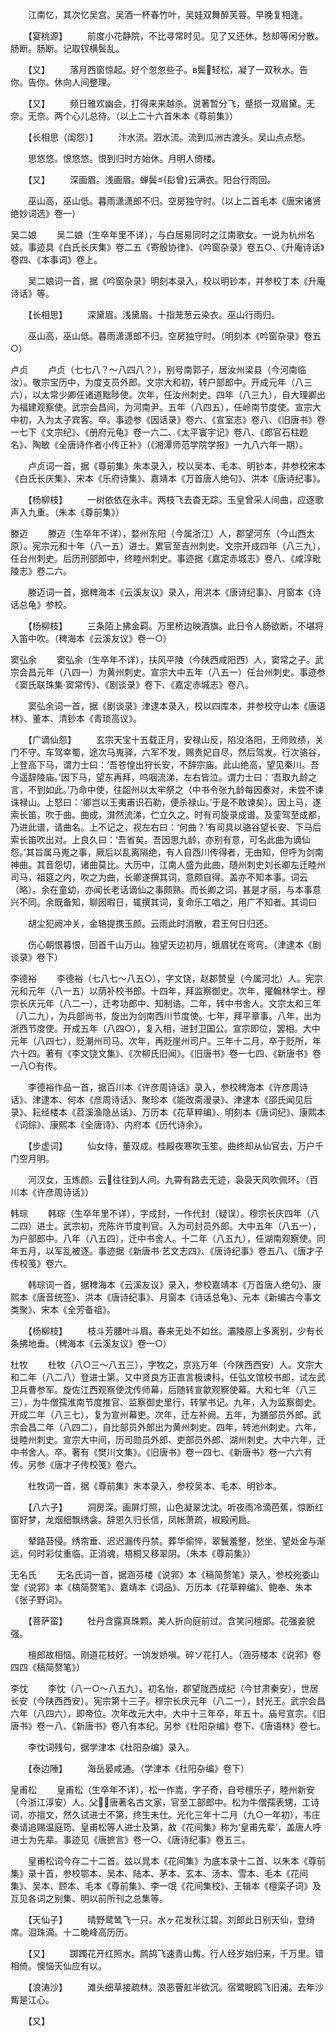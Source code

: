<!-- { "loadSidebar": true } -->
　　江南忆，其次忆吴宫。吴酒一杯春竹叶，吴娃双舞醉芙蓉。早晚复相逢。

　　【宴桃源】
　　前度小花静院，不比寻常时见。见了又还休，愁却等闲分散。肠断。肠断。记取钗横鬓乱。

　　【又】
　　落月西窗惊起。好个忽忽些子。в鬓轻松，凝了一双秋水。告你。告你。休向人间整理。

　　【又】
　　频日雅欢幽会，打得来来越杀。说著暂分飞，蹙损一双眉黛。无奈。无奈。两个心儿总待。（以上二十六首朱本《尊前集》）

　　【长相思（闺怨）】
　　汴水流。泗水流。流到瓜洲古渡头。吴山点点愁。

　　思悠悠。恨悠悠。恨到归时方始休。月明人倚楼。

　　【又】
　　深画眉。浅画眉。蝉鬓{髟曾}云满衣。阳台行雨回。

　　巫山高，巫山低。暮雨潇潇郎不归。空房独守时。（以上二首毛本《唐宋诸贤绝妙词选》卷一）

吴二娘
　　吴二娘（生卒年里不详），与白居易同时之江南歌女。一说为杭州名妓。事迹具《白氏长庆集》卷二五《寄殷协律》、《吟窗杂录》卷五○、《升庵诗话》卷四、《本事词》卷上。

　　吴二娘词一首，据《吟窗杂录》明刻本录入，校以明钞本，并参校丁本《升庵诗话》等。

　　【长相思】
　　深黛眉。浅黛眉。十指茏葱云染衣。巫山行雨归。

　　巫山高，巫山低。暮雨潇潇郎不归。空房独守时。（明刻本《吟窗杂录》卷五○）

卢贞
　　卢贞（七七八？～八四八？），别号南郭子，居汝州梁县（今河南临汝）。敬宗宝历中，为度支员外郎。文宗大和初，转户部郎中。开成元年（八三六），以太常少卿任诸道黜陟使。次年，任汝州刺史。四年（八三九），自大理卿出为福建观察使。武宗会昌间，为河南尹。五年（八四五），任岭南节度使。宣宗大中初，入为太子宾客。卒。事迹参《因话录》卷六、《宣室志》卷八、《旧唐书》卷一七下《文宗纪》、《册府元龟》卷一六二、《太平寰宇记》卷八、《郎官石柱题名》、陶敏《全唐诗作者小传正补》（《湘潭师范学院学报》一九八六年一期）。

　　卢贞词一首，据《尊前集》朱本录入，校以吴本、毛本、明钞本，并参校宋本《白氏长庆集》、宋本《乐府诗集》、嘉靖本《万首唐人绝句》、洪本《唐诗纪事》。

　　【杨柳枝】
　　一树依依在永丰。两枝飞去杳无踪。玉皇曾采人间曲，应逐歌声入九重。（朱本《尊前集》）

滕迈
　　滕迈（生卒年不详），婺州东阳（今属浙江）人，郡望河东（今山西太原）。宪宗元和十年（八一五）进士。累官至吉州刺史。文宗开成四年（八三九），任台州刺史。后历刑部郎中，终睦州刺史。事迹据《嘉定赤城志》卷八、《咸淳毗陵志》卷二六。

　　滕迈词一首，据稗海本《云溪友议》录入，用洪本《唐诗纪事》、月窗本《诗话总龟》参校。

　　【杨柳枝】
　　三条陌上拂金羁。万里桥边映酒旗。此日令人肠欲断，不堪将入笛中吹。（稗海本《云溪友议》卷一○）

窦弘余
　　窦弘余（生卒年不详），扶风平陵（今陕西咸阳西）人，窦常之子。武宗会昌元年（八四一）为黄州刺史。宣宗大中五年（八五一）任台州刺史。事迹参《窦氏联珠集·窦常传》、《剧谈录》卷下、《嘉定赤城志》卷八。

　　窦弘余词一首，据《剧谈录》津逮本录入，校以四库本，并参校守山本《唐语林》、董本、清钞本《青琐高议》。

　　【广谪仙怨】
　　玄宗天宝十五载正月，安禄山反，陷没洛阳，王师败绩，关门不守。车驾幸蜀，途次马嵬驿，六军不发，赐贵妃自尽，然后驾发。行次骆谷，上登高下马，谓力士曰：‘吾苍惶出狩长安，不辞宗庙。此山绝高，望见秦川。吾今遥辞陵庙。’因下马，望东再拜，呜咽流涕，左右皆泣。谓力士曰：‘吾取九龄之言，不到如此。’乃命中使，往韶州以太牢祭之（中书令张九龄每因奏对，未尝不谏诛禄山。上怒曰：‘卿岂以王夷甫识石勒，便杀禄山。’于是不敢谏矣）。因上马，遂索长笛，吹于曲。曲成，潸然流涕，伫立久之。时有司旋录成谱。及銮驾至成都，乃进此谱，请曲名。上不记之，视左右曰：‘何曲？’有司具以骆谷望长安、下马后索长笛吹出对。上良久曰：‘吾省矣。吾因思九龄，亦别有意，可名此曲为谪仙怨。’其旨属马嵬之事，厥后以乱离隔绝，有人自西川传得者，无由知，但呼为剑南神曲。其音怨切，诸曲莫比。大历中，江南人盛为此曲，随州刺史刘长卿左迁睦州司马，祖筵之内，吹之为曲，长卿遂撰其词，意颇自得。盖亦不知本事。词云（略）。余在童幼，亦闻长老话谪仙之事颇熟。而长卿之词，甚是才丽，与本事意兴不同。余既备知，聊因暇日，辄撰其词，复命乐工唱之，用广不知者。其词曰

　　胡尘犯阙冲关，金辂提携玉颜。云雨此时消散，君王何日归还。

　　伤心朝恨暮恨，回首千山万山。独望天边初月，蛾眉犹在弯弯。（津逮本《剧谈录》卷下）

李德裕
　　李德裕（七八七～八五○），字文饶，赵郡赞皇（今属河北）人。宪宗元和元年（八一五）以荫补校书郎。十四年，拜监察御史。次年，擢翰林学士。穆宗长庆元年（八二一），迁考功郎中、知制诰。二年，转中书舍人。文宗太和三年（八二九），为兵部尚书，旋出为剑南西川节度使。七年，拜平章事。八年，出为浙西节度使。开成五年（八四○），复入相，进封卫国公。宣宗即位，罢相。大中元年（八四七），贬潮州司马。次年，再贬崖州司户。三年十二月，卒于贬所，年六十四。著有《李文饶文集》、《次柳氏旧闻》。《旧唐书》卷一七四、《新唐书》卷一八○有传。

　　李德裕作品一首，据百川本《许彦周诗话》录入，参校稗海本《许彦周诗话》、津逮本、何本《彦周诗话》、聚珍本《能改斋漫录》、津逮本《邵氏闻见后录》、耘经楼本《苕溪渔隐丛话》、万历本《花草粹编》、明刻本《唐词纪》、康熙本《词综》、康熙本《全唐诗》、内府本《历代诗余》。

　　【步虚词】
　　仙女侍，董双成。桂殿夜寒吹玉笙。曲终却从仙官去，万户千门空月明。

　　河汉女，玉炼颜。云往往到人间。九霄有路去无迹，袅袅天风吹佩环。（百川本《许彦周诗话》）

韩琮
　　韩琮（生卒年里不详），字成封，一作代封（疑误）。穆宗长庆四年（八二四）进士。武宗初，充陈许节度判官。入为司封员外郎。大中五年（八五一），为户部郎中。八年（八五四），迁中书舍人。十二年（八五九），任湖南观察使。同年五月，以军乱被逐。事迹据《新唐书·艺文志四》、《唐诗纪事》卷五八、《唐才子传校笺》卷六。

　　韩琮词一首，据稗海本《云溪友议》录入，参校嘉靖本《万首唐人绝句》、康熙本《唐音统签》、洪本《唐诗纪事》、月窗本《诗话总龟》、元本《新编古今事文类聚》、宋本《全芳备祖》。

　　【杨柳枝】
　　枝斗芳腰叶斗眉。春来无处不如丝。灞陵原上多离别，少有长条拂地垂。（稗海本《云溪友议》卷一○）

杜牧
　　杜牧（八○三～八五三），字牧之，京兆万年（今陕西西安）人。文宗大和二年（八二八）登进士第。又中贤良方正直言极谏科，任弘文馆校书郎，试左武卫兵曹参军。旋佐江西观察使沈传师幕，后随转宣歙观察使幕。大和七年（八三三），为牛僧孺淮南节度推官、监察御史里行，转掌书记。九年，入为监察御史。开成二年（八三七），复为宣州幕吏。次年，迁左补阙。五年，为膳部员外郎。武宗会昌二年（八四二），自比部员外郎出为黄州刺史。四年，转池州刺史。六年，徙睦州刺史。宣宗大中间，历司勋员外郎、吏部员外郎、湖州刺史。大中六年，迁中书舍人。卒。著有《樊川文集》。《旧唐书》卷一四七、《新唐书》卷一六六有传。另参《唐才子传校笺》卷六。

　　杜牧词一首，据《尊前集》朱本录入，参校吴本、毛本、明钞本。

　　【八六子】
　　洞房深。画屏灯照，山色凝翠沈沈。听夜雨冷滴芭蕉，惊断红窗好梦，龙烟细飘绣衾。辞恩久归长信，凤帐萧疏，椒殿闲扃。

　　辇路苔侵。绣帘垂、迟迟漏传丹禁。葬华偷悴，翠鬟羞整，愁坐、望处金与渐远，何时彩仗重临。正消魂，梧桐又移翠阴。（朱本《尊前集》）

无名氏
　　无名氏词一首，据涵芬楼《说郛》本《稿简赘笔》录入，参校宛委山堂《说郛》本《槁简赘笔》、嘉靖本《词品》、万历本《花草粹编》、鲍奉、朱本《张子野词》。

　　【菩萨蛮】
　　牡丹含露真珠颗。美人折向庭前过。含笑问檀郎。花强妾貌强。

　　檀郎故相恼。刚道花枝好。一饷发娇嗔。碎ソ花打人。（涵芬楼本《说郛》卷四四《稿简赘笔》）

李忱
　　李忱（八一○～八五九）。初名怡，郡望陇西成纪（今甘肃秦安），世居长安（今陕西西安）。宪宗第十三子。穆宗长庆元年（八二一），封光王。武宗会昌六年（八四六），即帝位。次年改元大中。大中十三年卒，年五十。庙号宣宗。《旧唐书》卷一八、《新唐书》卷八有本纪。另参《杜阳杂编》卷下、《唐语林》卷七。

　　李忱词残句，据学津本《杜阳杂编》录入。

　　【泰边陲】
　　海岳晏咸通。（学津本《杜阳杂编》卷下）

皇甫松
　　皇甫松（生卒年不详），松一作嵩，字子奇，自号檀乐子，睦州新安（今浙江淳安）人。父，唐著名古文家，官至工部郎中。松为牛僧孺表甥，工诗词，亦擅文，然久试进士不第，终生未仕。光化三年十二月（九○一年初），韦庄奏请追赐温庭筠、皇甫松等人进士及第，故《花间集》称为‘皇甫先辈’，盖唐人呼进士为先辈。事迹见《唐摭言》卷一○、《唐诗纪事》卷五三。

　　皇甫松词今存二十二首。兹以晁本《花间集》为底本录十二首、以朱本《尊前集》录十首，参校鄂本、吴本、陆本、茅本、玄本、汤本、雪本、毛本《花间集》、吴本、顾本、毛本《尊前集》、李一氓《花间集校》、王辑本《檀栾子词》及互见各词之别集、明以前所刊之总集等。

　　【天仙子】
　　晴野鹭鸶飞一只。水ヶ花发秋江碧。刘郎此日别天仙，登绮席。泪珠滴。十二晚峰高历历。

　　【又】
　　踯躅花开红照水。鹧鸪飞速青山觜。行人经岁始归来，千万里。错相倚。懊恼天仙应有以。

　　【浪涛沙】
　　滩头细草接疏林。浪恶罾舡半欲沉。宿鹭眠鸥飞旧浦。去年沙觜是江心。

　　【又】
